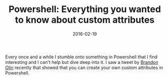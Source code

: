 ﻿---
layout: post
title: "Powershell: Everything you wanted to know about custom attributes"
date: 2016-02-19
tags: [PowerShell,Classes]
---

Every once and a while I stumble onto something in Powershell that I find interesting and I can't help but dive deep into it. I saw a tweet by [Brandon Olin](https://twitter.com/devblackops) recently that showed that you can create your own custom attributes in Powershell.

